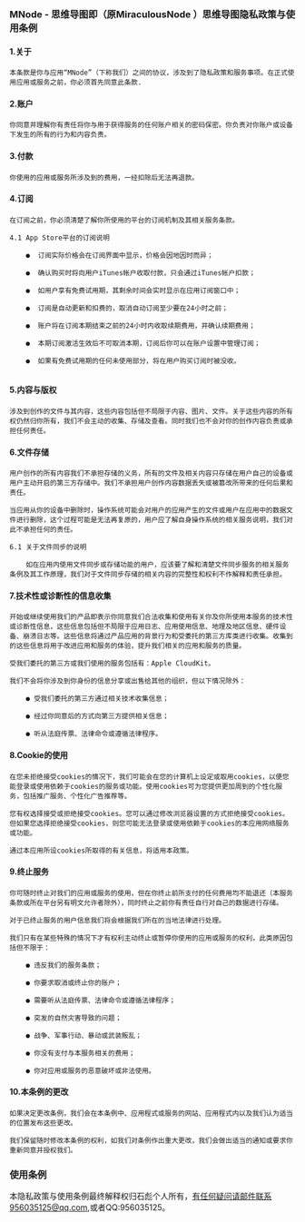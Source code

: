 ### MNode - 思维导图即（原MiraculousNode ）思维导图隐私政策与使用条例

#### 1.关于
`本条款是你与应用“MNode”（下称我们）之间的协议，涉及到了隐私政策和服务事项。在正式使用应用或服务之前，你必须首先同意此条款. `

#### 2.账户
`你同意并理解你有责任将你与用于获得服务的任何账户相关的密码保密。你负责对你账户或设备下发生的所有的行为和内容负责。`

#### 3.付款
`你使用的应用或服务所涉及到的费用，一经扣除后无法再退款。`

#### 4.订阅

```
在订阅之前，你必须清楚了解你所使用的平台的订阅机制及其相关服务条款。

4.1 App Store平台的订阅说明

    ●  订阅实际价格会在订阅界面中显示，价格会因地因时而异；

    ●  确认购买时将向用户iTunes帐户收取付款，只会通过iTunes帐户扣款；

    ●  如用户享有免费试用期，其剩余时间会实时显示在应用订阅窗口中；

    ●  订阅是自动更新和扣费的，取消自动订阅至少要在24小时之前；

    ●  账户将在订阅本期结束之前的24小时内收取续期费用，并确认续期费用；

    ●  本期订阅激活生效后不可取消本期，订阅后你可以在账户设置中管理订阅；

    ●  如果有免费试用期的任何未使用部分，将在用户购买订阅时被没收。
 
 ```
    
#### 5.内容与版权

`涉及到创作的文件与其内容，这些内容包括但不局限于内容、图片、文件。关于这些内容的所有权仍然归你所有，我们不会主动的收集、存储及查看。同时我们也不会对你的创作内容负责或承担任何责任。`

#### 6.文件存储
```
用户创作的所有内容我们不承担存储的义务，所有的文件及相关内容只存储在用户自己的设备或用户主动开启的第三方存储中。我们不承担用户创作内容数据丢失或被篡改所带来的任何后果和责任。

当应用从你的设备中删除时，操作系统可能会对用户的应用产生的文件或用户在应用中的数据文件进行删除，这个过程可能是无法再复原的，用户应了解自身操作系统的相关服务说明，我们对此不承担任何的责任。

6.1 关于文件同步的说明

    如在应用内使用文件同步或存储功能的用户，应该要了解和清楚文件同步服务的相关服务条例及其工作原理，我们对于文件同步存储的相关内容的完整性和权利不作解释和责任承担。
```

#### 7.技术性或诊断性的信息收集

```
开始或继续使用我们的产品即表示你同意我们合法收集和使用有关你及你所使用本服务的技术性或诊断性信息，这些信息包括但不局限于应用日志、应用使用信息、地理及地区信息、硬件设备、崩溃日志等。这些信息将通过产品应用的背景行为和受委托的第三方库类进行收集。收集到的这些信息将用于改进应用和服务的体验，提升我们相关的应用和服务的质量。

受我们委托的第三方或我们使用的服务包括有：Apple CloudKit。

我们不会将你涉及到你身份的信息分享或出售给其他的组织，但以下情况除外：

    ● 受我们委托的第三方通过相关技术收集信息；

    ● 经过你同意后的方式向第三方提供相关信息；

    ● 听从法庭传票、法律命令或遵循法律程序。
```

#### 8.Cookie的使用

```
在您未拒绝接受cookies的情况下，我们可能会在您的计算机上设定或取用cookies，以便您能登录或使用依赖于cookies的服务或功能。使用cookies可为您提供更加周到的个性化服务，包括推广服务、个性化广告推荐等。

您有权选择接受或拒绝接受cookies。您可以通过修改浏览器设置的方式拒绝接受cookies。但如果您选择拒绝接受cookies，则您可能无法登录或使用依赖于cookies的本应用网络服务或功能。

通过本应用所设cookies所取得的有关信息，将适用本政策。
```

#### 9.终止服务

```
你可随时终止对我们的应用或服务的使用，但在你终止前所支付的任何费用均不能退还（本服务条款或所在平台另有明文允许者除外），同时终止之前你有责任自行对自己的数据进行存储。

对于已终止服务的用户信息我们将会根据我们所在的当地法律进行处理。

我们只有在某些特殊的情况下才有权利主动终止或暂停你使用的应用或服务的权利，此类原因包括但不限于：

    ● 违反我们的服务条款；

    ● 你要求取消或终止你的账户；

    ● 需要听从法庭传票、法律命令或遵循法律程序；

    ● 突发的自然灾害导致的问题；

    ● 战争、军事行动、暴动或武装叛乱；

    ● 你没有支付与本服务相关的费用；

    ● 你对应用或服务的恶意破坏或非法使用。
```

#### 10.本条例的更改
```
如果决定更改条例，我们会在本条例中、应用程式或服务的网站、应用程式内以及我们认为适当的位置发布这些更改。

我们保留随时修改本条例的权利，如我们对条例作出重大更改，我们会做出适当的通知或要求你重新同意并授权我们。
```


### 使用条例

本隐私政策与使用条例最终解释权归石彪个人所有，有任何疑问请邮件联系956035125@qq.com,或者QQ:956035125。
